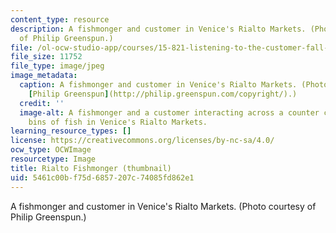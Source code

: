 ```yaml
---
content_type: resource
description: A fishmonger and customer in Venice's Rialto Markets. (Photo courtesy
  of Philip Greenspun.)
file: /ol-ocw-studio-app/courses/15-821-listening-to-the-customer-fall-2002/5461c00bf75d6857207c74085fd862e1_15-821f02-th.jpg
file_size: 11752
file_type: image/jpeg
image_metadata:
  caption: A fishmonger and customer in Venice's Rialto Markets. (Photo courtesy of
    [Philip Greenspun](http://philip.greenspun.com/copyright/).)
  credit: ''
  image-alt: A fishmonger and a customer interacting across a counter covered with
    bins of fish in Venice's Rialto Markets.
learning_resource_types: []
license: https://creativecommons.org/licenses/by-nc-sa/4.0/
ocw_type: OCWImage
resourcetype: Image
title: Rialto Fishmonger (thumbnail)
uid: 5461c00b-f75d-6857-207c-74085fd862e1
---
```

A fishmonger and customer in Venice's Rialto Markets. (Photo courtesy of Philip Greenspun.)
